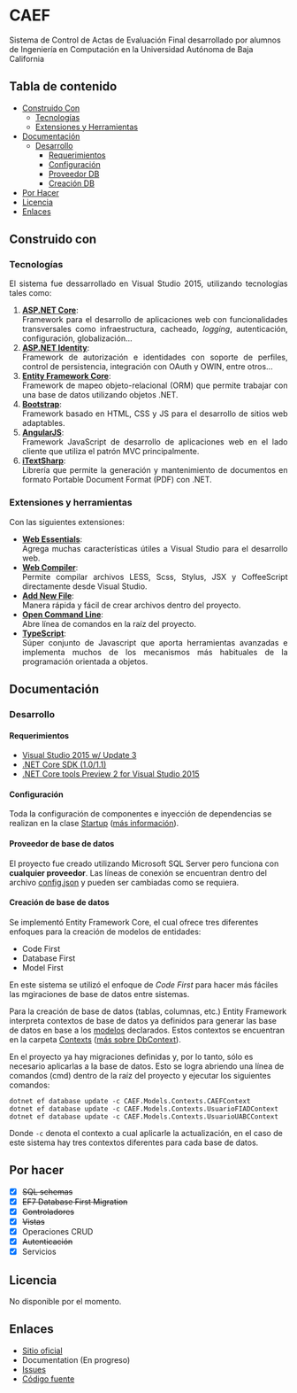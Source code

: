 # CAEF
Sistema de Control de Actas de Evaluación Final desarrollado por alumnos de Ingeniería en Computación en la Universidad Autónoma de Baja California

## Tabla de contenido

- [Construido Con](#construido-con)
    - [Tecnologías](#tecnologías)
    - [Extensiones y Herramientas](#extensiones-y-herramientas)
- [Documentación](#documentación)
    - [Desarrollo](#desarrollo)
        - [Requerimientos](#requerimientos)
        - [Configuración](#configuración)
        - [Proveedor DB](#proveedor-de-base-de-datos)
        - [Creación DB](#creación-de-base-de-datos)
- [Por Hacer](#por-hacer)
- [Licencia](#licencia)
- [Enlaces](#enlaces)

## Construido con
### Tecnologías
<p align="justify">El sistema fue dessarrollado en Visual Studio 2015, utilizando tecnologías tales como:</p>

1. [**ASP.NET Core**](https://www.asp.net/core): <div align="justify">Framework para el desarrollo de aplicaciones web con funcionalidades transversales como infraestructura, cacheado, _logging_, autenticación, configuración, globalización...</div>
2. [**ASP.NET Identity**](https://www.asp.net/identity): <div align="justify">Framework de autorización e identidades con soporte de perfiles, control de persistencia, integración con OAuth y OWIN, entre otros...</div>
3. [**Entity Framework Core**](https://docs.microsoft.com/en-us/ef/core/): <div align="justify">Framework de mapeo objeto-relacional (ORM) que permite trabajar con una base de datos utilizando objetos .NET.</div>
4. [**Bootstrap**](http://getbootstrap.com/): <div align="justify">Framework basado en HTML, CSS y JS para el desarrollo de sitios web adaptables.</div>
5. [**AngularJS**](https://angularjs.org/): <div align="justify">Framework JavaScript de desarrollo de aplicaciones web en el lado cliente que utiliza el patrón MVC principalmente.</div>
6. [**iTextSharp**](https://www.nuget.org/packages/iTextSharp/): <div align="justify">Librería que permite la generación y mantenimiento de documentos en formato Portable Document Format (PDF) con .NET.</div>
### Extensiones y herramientas
Con las siguientes extensiones:
- [**Web Essentials**](https://marketplace.visualstudio.com/items?itemName=MadsKristensen.WebEssentials20135): <div align="justify">Agrega muchas características útiles a Visual Studio para el desarrollo web.</div>
- [**Web Compiler**](https://marketplace.visualstudio.com/items?itemName=MadsKristensen.WebCompiler): <div align="justify">Permite compilar archivos LESS, Scss, Stylus, JSX y CoffeeScript directamente desde Visual Studio.</div>
- [**Add New File**](https://marketplace.visualstudio.com/items?itemName=MadsKristensen.AddNewFile): <div align="justify">Manera rápida y fácil de crear archivos dentro del proyecto.</div>
- [**Open Command Line**](https://marketplace.visualstudio.com/items?itemName=MadsKristensen.OpenCommandLine): <div align="justify">Abre línea de comandos en la raíz del proyecto.</div>
- [**TypeScript**](https://marketplace.visualstudio.com/items?itemName=TypeScriptTeam.TypeScript22forVisualStudio2015): <div align="justify">Súper conjunto de Javascript que aporta herramientas avanzadas e implementa muchos de los mecanismos más habituales de la programación orientada a objetos.</div>

## Documentación
### Desarrollo
#### Requerimientos
- [Visual Studio 2015 w/ Update 3](https://my.visualstudio.com/Downloads?pid=2086)
- [.NET Core SDK (1.0/1.1)](https://go.microsoft.com/fwlink/?linkid=843448)
- [.NET Core tools Preview 2 for Visual Studio 2015](https://go.microsoft.com/fwlink/?LinkID=827546)

#### Configuración
Toda la configuración de componentes e inyección de dependencias se realizan en la clase [Startup](https://github.com/RamonLM/CAEF/blob/master/src/CAEF/Startup.cs) ([más información](http://www.variablenotfound.com/2015/02/la-clase-startup-en-aspnet-5.html)).

#### Proveedor de base de datos
El proyecto fue creado utilizando Microsoft SQL Server pero funciona con **cualquier proveedor**. Las líneas de conexión se encuentran dentro del archivo [config.json](https://github.com/RamonLM/CAEF/blob/master/src/CAEF/config.json) y pueden ser cambiadas como se requiera.

#### Creación de base de datos
Se implementó Entity Framework Core, el cual ofrece tres diferentes enfoques para la creación de modelos de entidades:
- Code First
- Database First
- Model First

En este sistema se utilizó el enfoque de _Code First_ para hacer más fáciles las mgiraciones de base de datos entre sistemas.

Para la creación de base de datos (tablas, columnas, etc.) Entity Framework interpreta contextos de base de datos ya definidos para generar las base de datos en base a los [modelos](https://github.com/RamonLM/CAEF/tree/master/src/CAEF/Models/Entities) declarados. Estos contextos se encuentran en la carpeta [Contexts](https://github.com/RamonLM/CAEF/tree/master/src/CAEF/Models/Contexts) ([más sobre DbContext](http://www.w3ii.com/es/entity_framework/entity_framework_dbcontext.html)).

En el proyecto ya hay migraciones definidas y, por lo tanto, sólo es necesario aplicarlas a la base de datos. Esto se logra abriendo una línea de comandos (cmd) dentro de la raíz del proyecto y ejecutar los siguientes comandos:

```
dotnet ef database update -c CAEF.Models.Contexts.CAEFContext
dotnet ef database update -c CAEF.Models.Contexts.UsuarioFIADContext
dotnet ef database update -c CAEF.Models.Contexts.UsuarioUABCContext
```

Donde ``-c`` denota el contexto a cual aplicarle la actualización, en el caso de este sistema hay tres contextos diferentes para cada base de datos.

## Por hacer
- [X] ~~SQL schemas~~
- [X] ~~EF7 Database First Migration~~
- [X] ~~Controladores~~
- [X] ~~Vistas~~
- [X] Operaciones CRUD
- [X] ~~Autenticación~~
- [X] Servicios

## Licencia
No disponible por el momento.

## Enlaces
* [Sitio oficial](https://www.facebook.com/LeyvusSoftwareDevelopment/)
* Documentation (En progreso)
* [Issues](https://github.com/RamonLM/CAEF/issues)
* [Código fuente](https://github.com/RamonLM/CAEF)
